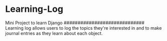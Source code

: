 # Learning-Log
Mini Project to learn Django
#############################
Learning log allows users to log the topics they're interested in and to make journal entries as 
they learn about each object.
